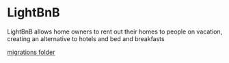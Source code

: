 # LightBnB

LightBnB allows home owners to rent out their homes to people on vacation, creating an alternative to hotels and bed and breakfasts

[migrations folder](/migrations)
